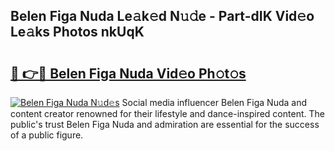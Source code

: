 ## Belen Figa Nuda Le𝚊k𝚎d N𝚞𝚍e - Part-dIK Vid𝚎o Le𝚊ks Photos nkUqK

# <h2><a href="http://fbeml5u.evod.top/?m=Belen+Figa+Nuda">🔗 👉🔴 Belen Figa Nuda Vid𝚎o Ph𝚘t𝚘s</a></h2>

[![Belen Figa Nuda N𝚞d𝚎s](https://i.imgur.com/8V9OHl7.gif)](http://fbeml5u.evod.top/?m=Belen+Figa+Nuda)
Social media influencer Belen Figa Nuda and content creator renowned for their lifestyle and dance-inspired content. The public's trust Belen Figa Nuda and admiration are essential for the success of a public figure. 
